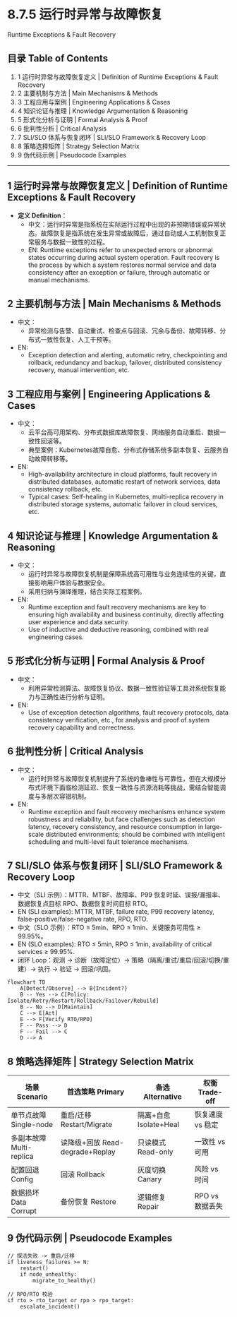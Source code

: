 # 8.7.5 运行时异常与故障恢复

Runtime Exceptions & Fault Recovery

## 目录 Table of Contents

1. 1 运行时异常与故障恢复定义 | Definition of Runtime Exceptions & Fault Recovery
2. 2 主要机制与方法 | Main Mechanisms & Methods
3. 3 工程应用与案例 | Engineering Applications & Cases
4. 4 知识论证与推理 | Knowledge Argumentation & Reasoning
5. 5 形式化分析与证明 | Formal Analysis & Proof
6. 6 批判性分析 | Critical Analysis
7. 7 SLI/SLO 体系与恢复闭环 | SLI/SLO Framework & Recovery Loop
8. 8 策略选择矩阵 | Strategy Selection Matrix
9. 9 伪代码示例 | Pseudocode Examples

---

## 1 运行时异常与故障恢复定义 | Definition of Runtime Exceptions & Fault Recovery

- **定义 Definition**：
  - 中文：运行时异常是指系统在实际运行过程中出现的非预期错误或异常状态。故障恢复是指系统在发生异常或故障后，通过自动或人工机制恢复正常服务与数据一致性的过程。
  - EN: Runtime exceptions refer to unexpected errors or abnormal states occurring during actual system operation. Fault recovery is the process by which a system restores normal service and data consistency after an exception or failure, through automatic or manual mechanisms.

## 2 主要机制与方法 | Main Mechanisms & Methods

- 中文：
  - 异常检测与告警、自动重试、检查点与回滚、冗余与备份、故障转移、分布式一致性恢复、人工干预等。
- EN:
  - Exception detection and alerting, automatic retry, checkpointing and rollback, redundancy and backup, failover, distributed consistency recovery, manual intervention, etc.

## 3 工程应用与案例 | Engineering Applications & Cases

- 中文：
  - 云平台高可用架构、分布式数据库故障恢复、网络服务自动重启、数据一致性回滚等。
  - 典型案例：Kubernetes故障自愈、分布式存储系统多副本恢复、云服务自动故障转移等。
- EN:
  - High-availability architecture in cloud platforms, fault recovery in distributed databases, automatic restart of network services, data consistency rollback, etc.
  - Typical cases: Self-healing in Kubernetes, multi-replica recovery in distributed storage systems, automatic failover in cloud services, etc.

## 4 知识论证与推理 | Knowledge Argumentation & Reasoning

- 中文：
  - 运行时异常与故障恢复机制是保障系统高可用性与业务连续性的关键，直接影响用户体验与数据安全。
  - 采用归纳与演绎推理，结合实际工程案例。
- EN:
  - Runtime exception and fault recovery mechanisms are key to ensuring high availability and business continuity, directly affecting user experience and data security.
  - Use of inductive and deductive reasoning, combined with real engineering cases.

## 5 形式化分析与证明 | Formal Analysis & Proof

- 中文：
  - 利用异常检测算法、故障恢复协议、数据一致性验证等工具对系统恢复能力与正确性进行分析与证明。
- EN:
  - Use of exception detection algorithms, fault recovery protocols, data consistency verification, etc., for analysis and proof of system recovery capability and correctness.

## 6 批判性分析 | Critical Analysis

- 中文：
  - 运行时异常与故障恢复机制提升了系统的鲁棒性与可靠性，但在大规模分布式环境下面临检测延迟、恢复一致性与资源消耗等挑战，需结合智能调度与多层次容错机制。
- EN:
  - Runtime exception and fault recovery mechanisms enhance system robustness and reliability, but face challenges such as detection latency, recovery consistency, and resource consumption in large-scale distributed environments; should be combined with intelligent scheduling and multi-level fault tolerance mechanisms.

## 7 SLI/SLO 体系与恢复闭环 | SLI/SLO Framework & Recovery Loop

- 中文（SLI 示例）：MTTR、MTBF、故障率、P99 恢复时延、误报/漏报率、数据恢复点目标 RPO、数据恢复时间目标 RTO。
- EN (SLI examples): MTTR, MTBF, failure rate, P99 recovery latency, false-positive/false-negative rate, RPO, RTO.
- 中文（SLO 示例）：RTO ≤ 5min、RPO ≤ 1min、关键服务可用性 ≥ 99.95%。
- EN (SLO examples): RTO ≤ 5min, RPO ≤ 1min, availability of critical services ≥ 99.95%.
- 闭环 Loop：观测 → 诊断（故障定位）→ 策略（隔离/重试/重启/回滚/切换/重建）→ 执行 → 验证 → 回滚/巩固。

```mermaid
flowchart TD
    A[Detect/Observe] --> B{Incident?}
    B -- Yes --> C[Policy: Isolate/Retry/Restart/Rollback/Failover/Rebuild]
    B -- No --> D[Maintain]
    C --> E[Act]
    E --> F[Verify RTO/RPO]
    F -- Pass --> D
    F -- Fail --> C
    D --> A
```

## 8 策略选择矩阵 | Strategy Selection Matrix

| 场景 Scenario | 首选策略 Primary | 备选 Alternative | 权衡 Trade-off |
|---|---|---|---|
| 单节点故障 Single-node | 重启/迁移 Restart/Migrate | 隔离+自愈 Isolate+Heal | 恢复速度 vs 稳定 |
| 多副本故障 Multi-replica | 读降级+回放 Read-degrade+Replay | 只读模式 Read-only | 一致性 vs 可用 |
| 配置回退 Config | 回滚 Rollback | 灰度切换 Canary | 风险 vs 时间 |
| 数据损坏 Data Corrupt | 备份恢复 Restore | 逻辑修复 Repair | RPO vs 数据丢失 |

## 9 伪代码示例 | Pseudocode Examples

```pseudo
// 探活失败 -> 重启/迁移
if liveness_failures >= N:
    restart()
    if node_unhealthy:
        migrate_to_healthy()

// RPO/RTO 校验
if rto > rto_target or rpo > rpo_target:
    escalate_incident()
```
